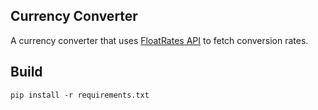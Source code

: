 ## Currency Converter

A currency converter that uses [FloatRates API](http://www.floatrates.com/) to fetch conversion rates.

## Build

```
pip install -r requirements.txt
```
